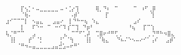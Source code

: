 

⠀⠀⠀⠀⡏⢢⡁⠂⠤⣀⣀⣀⣀⣀ ⠤⠐⢈⡔⢹
⠀⠀⠀⠀⢿⡀⠙⠆⠀⠉⠀⠀⠀⠀⠉⠀⠰⠋⢀⡿
⠀⠀⠀⠀⠈⢷⠄⠀⠀⠀⠀⠀⠀⠀⠀⠀⠀⠠⡾⠁
⠀⠀⠀⠀⠀⠀⡏⠀⠀⠀⠀⠀⠀⠀⠀⠀⠀⠀⢹
⣰⠊⠉⠉⠉⡇⠀⠢⣤⣄⠀⠀ ⣠⣤⠔⠀⢸
⠙⠓⠒⢦⠀⠱⣄⠀⠀⠀⠀⠀⠀⠀⠀⠀⣠⠎
⠀⠀⠀⠀⡇⠀⠀⠏⠑⠒⠀⠉⠀⠒⠊⠹
⡎⠉⢹⠀⠙⡶⠃⠀⠀⠀⠀⠀⠀⠀⠀⠀⠘⢦⠀⠀⡏⠉⢱
⢧⡈⠛⠉⠉⠀⠀⣠⠀⠀⠀⠀⠀ ⠀⠀⣄⠀⠉⠉⠋⢁⡼
⠀⢉⣿⠖⠚⠛⢋⢀⠀⠀⠀⠀⠀⠀⠀⡀⡙⠛⠓⠲⣿⣄
⠀⢸⡇⠀⠀⠀⡞⠁⠈⡃⠀⠀⠀⠀⢘⠁⠈⢳⠀⠀⠀⢸⡇
⠀⠈⢷⣄⠀⠀⠙⠦⠌⠑⠢⠤⠔⠊⠁⢠⠎⠀⠀⣠⡾⠁
⠀⠀⠀⠈⠛⠲⠤⣤⣀⣀⣀⣀⣠⣤⣚⣡⠤⠖⠛⠁


